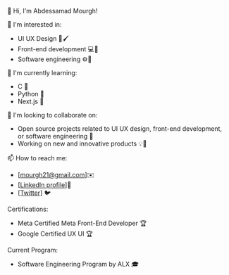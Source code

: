 👋 Hi, I'm Abdessamad Mourgh! 

👀 I'm interested in:

* UI UX Design 🎨🖌️
* Front-end development 💻📱
* Software engineering ⚙️🤖

🌱 I'm currently learning:

* C 📜
* Python 🐍
* Next.js 🚀

💞️ I'm looking to collaborate on:

* Open source projects related to UI UX design, front-end development, or software engineering 🤝
* Working on new and innovative products 💡🚀

📫 How to reach me:

* [mourgh21@gmail.com]✉️
* [[LinkedIn profile](https://www.linkedin.com/in/abdessamad-mourgh-291942157/)]💼
* [[Twitter](https://twitter.com/mourgh123)] 🐦

Certifications:

* Meta Certified Meta Front-End Developer 🏆
* Google Certified UX UI 🏆

Current Program:

* Software Engineering Program by ALX 🎓
